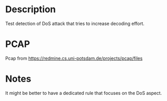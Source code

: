 # Description

Test detection of DoS attack that tries to increase decoding effort.

# PCAP

Pcap from https://redmine.cs.uni-potsdam.de/projects/pcap/files

# Notes

It might be better to have a dedicated rule that focuses on the DoS aspect.
